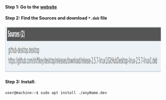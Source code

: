 #### Step 1: Go to the [website](https://aur.archlinux.org/packages/github-desktop-bin/)
#### Step 2: Find the **Sources** and download `*.deb` file
<p align="center">
    <img src="https://github.com/mrzResearchArena/Git/blob/master/GitHub-Desktop.png" width="800" height="150"/>
</p>

#### Step 3: Install:
```console
user@machine:~$ sudo apt install ./anyName.dev
```
